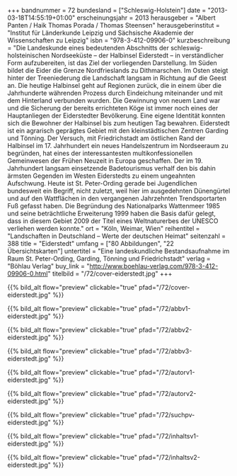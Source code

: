 +++
bandnummer = 72
bundesland = ["Schleswig-Holstein"]
date = "2013-03-18T14:55:19+01:00"
erscheinungsjahr = 2013
herausgeber = "Albert Panten / Haik Thomas Porada / Thomas Steensen"
herausgeberinstitut = "Institut für Länderkunde Leipzig und Sächsische Akademie der Wissenschaften zu Leipzig"
isbn = "978-3-412-09906-0"
kurzbeschreibung = "Die Landeskunde eines bedeutenden Abschnitts der schleswig-holsteinischen Nordseeküste – der Halbinsel Eiderstedt – in verständlicher Form aufzubereiten, ist das Ziel der vorliegenden Darstellung. Im Süden bildet die Eider die Grenze Nordfrieslands zu Dithmarschen. Im Osten steigt hinter der Treeniederung die Landschaft langsam in Richtung auf die Geest an. Die heutige Halbinsel geht auf Regionen zurück, die in einem über die Jahrhunderte währenden Prozess durch Eindeichung miteinander und mit dem Hinterland verbunden wurden. Die Gewinnung von neuem Land war und die Sicherung der bereits errichteten Köge ist immer noch eines der Hauptanliegen der Eiderstedter Bevölkerung. Eine eigene Identität konnten sich die Bewohner der Halbinsel bis zum heutigen Tag bewahren. Eiderstedt ist ein agrarisch geprägtes Gebiet mit den kleinstädtischen Zentren Garding und Tönning. Der Versuch, mit Friedrichstadt am östlichen Rand der Halbinsel im 17. Jahrhundert ein neues Handelszentrum im Nordseeraum zu begründen, hat eines der interessantesten multikonfessionellen Gemeinwesen der Frühen Neuzeit in Europa geschaffen. Der im 19. Jahrhundert langsam einsetzende Badetourismus verhalf den bis dahin ärmsten Gegenden im Westen Eiderstedts zu einem ungeahnten Aufschwung. Heute ist St. Peter-Ording gerade bei Jugendlichen bundesweit ein Begriff, nicht zuletzt, weil hier im ausgedehnten Dünengürtel und auf den Wattflächen in den vergangenen Jahrzehnten Trendsportarten Fuß gefasst haben. Die Begründung des Nationalparks Wattenmeer 1985 und seine beträchtliche Erweiterung 1999 haben die Basis dafür gelegt, dass in diesem Gebiet 2009 der Titel eines Weltnaturerbes der UNESCO verliehen werden konnte."
ort = "Köln, Weimar, Wien"
reihentitel = "Landschaften in Deutschland – Werte der deutschen Heimat"
seitenzahl = 388
title = "Eiderstedt"
umfang = ["80 Abbildungen", "22 Übersichtskarten"]
untertitel = "Eine landeskundliche Bestandsaufnahme im Raum St. Peter-Ording, Garding, Tönning und Friedrichstadt"
verlag = "Böhlau Verlag"
buy_link = "http://www.boehlau-verlag.com/978-3-412-09906-0.html"
titelbild = "/72/cover-eiderstedt.jpg"
+++

{{% bild_alt flow="preview" clickable="true" pfad="/72/cover-eiderstedt.jpg"   %}}

{{% bild_alt flow="preview" clickable="true" pfad="/72/abbv1-eiderstedt.jpg"   %}}

{{% bild_alt flow="preview" clickable="true" pfad="/72/abbv2-eiderstedt.jpg"   %}}

{{% bild_alt flow="preview" clickable="true" pfad="/72/abbv3-eiderstedt.jpg"   %}}

{{% bild_alt flow="preview" clickable="true" pfad="/72/autorv1-eiderstedt.jpg"   %}}

{{% bild_alt flow="preview" clickable="true" pfad="/72/autorv2-eiderstedt.jpg"   %}}

{{% bild_alt flow="preview" clickable="true" pfad="/72/suchpv-eiderstedt.jpg"   %}}

{{% bild_alt flow="preview" clickable="true" pfad="/72/inhaltsv1-eiderstedt.jpg"   %}}

{{% bild_alt flow="preview" clickable="true" pfad="/72/inhaltsv2-eiderstedt.jpg"   %}}
